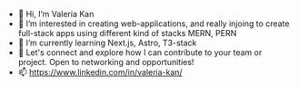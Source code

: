 - 👋 Hi, I’m Valeria Kan
- 👀 I’m interested in creating web-applications, and really injoing to create full-stack apps using different kind of stacks MERN, PERN
- 🌱 I’m currently learning Next.js, Astro, T3-stack
- 💞️ Let's connect and explore how I can contribute to your team or project. Open to networking and opportunities!
- 📫 https://www.linkedin.com/in/valeria-kan/

